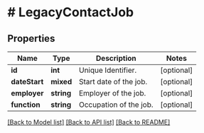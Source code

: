 # # LegacyContactJob

## Properties

Name | Type | Description | Notes
------------ | ------------- | ------------- | -------------
**id** | **int** | Unique Identifier. | [optional]
**dateStart** | **mixed** | Start date of the job. | [optional]
**employer** | **string** | Employer of the job. | [optional]
**function** | **string** | Occupation of the job. | [optional]

[[Back to Model list]](../../README.md#models) [[Back to API list]](../../README.md#endpoints) [[Back to README]](../../README.md)
